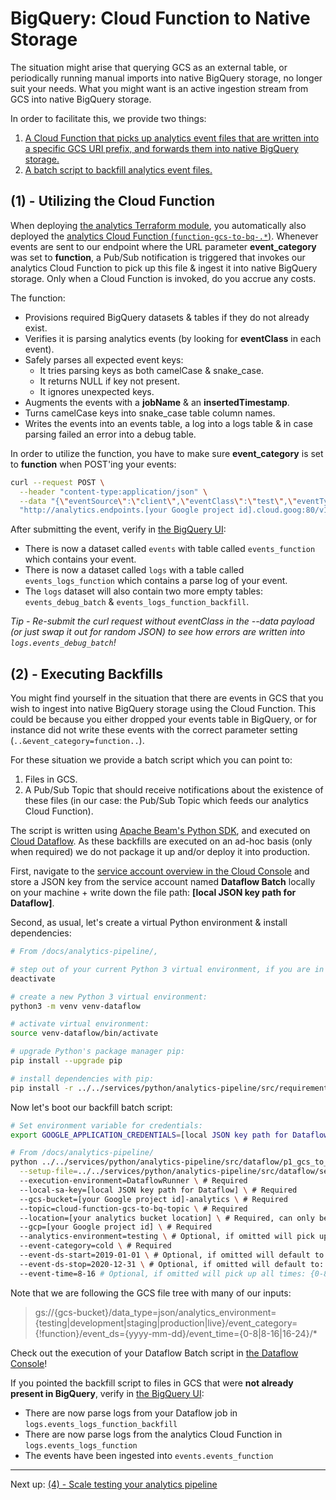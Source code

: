 # BigQuery: Cloud Function to Native Storage

The situation might arise that querying GCS as an external table, or periodically running manual imports into native BigQuery storage, no longer suit your needs. What you might want is an active ingestion stream from GCS into native BigQuery storage.

In order to facilitate this, we provide two things:

1. [A Cloud Function that picks up analytics event files that are written into a specific GCS URI prefix, and forwards them into native BigQuery storage.](#1---utilizing-the-cloud-function)
2. [A batch script to backfill analytics event files.](#2---executing-backfills)

## (1) - Utilizing the Cloud Function

When deploying [the analytics Terraform module](../../services/terraform/module-analytics), you automatically also deployed the [analytics Cloud Function (`function-gcs-to-bq-.*`)](https://console.cloud.google.com/functions/list). Whenever events are sent to our endpoint where the URL parameter **event_category** was set to **function**, a Pub/Sub notification is triggered that invokes our analytics Cloud Function to pick up this file & ingest it into native BigQuery storage. Only when a Cloud Function is invoked, do you accrue any costs.

The function:

- Provisions required BigQuery datasets & tables if they do not already exist.
- Verifies it is parsing analytics events (by looking for **eventClass** in each event).
- Safely parses all expected event keys:
    + It tries parsing keys as both camelCase & snake_case.
    + It returns NULL if key not present.
    + It ignores unexpected keys.
- Augments the events with a **jobName** & an **insertedTimestamp**.
- Turns camelCase keys into snake_case table column names.
- Writes the events into an events table, a log into a logs table & in case parsing failed an error into a debug table.

In order to utilize the function, you have to make sure **event_category** is set to **function** when POST'ing your events:

```bash
curl --request POST \
  --header "content-type:application/json" \
  --data "{\"eventSource\":\"client\",\"eventClass\":\"test\",\"eventType\":\"cloud_function\",\"eventTimestamp\":1562599755,\"eventIndex\":6,\"sessionId\":\"f58179a375290599dde17f7c6d546d78\",\"buildVersion\":\"2.0.13\",\"eventEnvironment\":\"testing\",\"eventAttributes\":{\"playerId\": 12345678}}" \
  "http://analytics.endpoints.[your Google project id].cloud.goog:80/v1/event?key=[your Google project api key]&analytics_environment=testing&event_category=function&session_id=f58179a375290599dde17f7c6d546d78"
```

After submitting the event, verify in [the BigQuery UI](https://console.cloud.google.com/bigquery):

- There is now a dataset called `events` with table called `events_function` which contains your event.
- There is now a dataset called `logs` with a table called `events_logs_function` which contains a parse log of your event.
- The `logs` dataset will also contain two more empty tables: `events_debug_batch` & `events_logs_function_backfill`.

_Tip - Re-submit the curl request without eventClass in the --data payload (or just swap it out for random JSON) to see how errors are written into `logs.events_debug_batch`!_

## (2) - Executing Backfills

You might find yourself in the situation that there are events in GCS that you wish to ingest into native BigQuery storage using the Cloud Function. This could be because you either dropped your events table in BigQuery, or for instance did not write these events with the correct parameter setting (`..&event_category=function..`).

For these situation we provide a batch script which you can point to:

1. Files in GCS.
2. A Pub/Sub Topic that should receive notifications about the existence of these files (in our case: the Pub/Sub Topic which feeds our analytics Cloud Function).

The script is written using [Apache Beam's Python SDK](https://beam.apache.org/documentation/sdks/python/), and executed on [Cloud Dataflow](https://cloud.google.com/dataflow/). As these backfills are executed on an ad-hoc basis (only when required) we do not package it up and/or deploy it into production.

First, navigate to the [service account overview in the Cloud Console](https://console.cloud.google.com/iam-admin/serviceaccounts) and store a JSON key from the service account named **Dataflow Batch** locally on your machine + write down the file path: **[local JSON key path for Dataflow]**.

Second, as usual, let's create a virtual Python environment & install dependencies:

```bash
# From /docs/analytics-pipeline/,

# step out of your current Python 3 virtual environment, if you are in one:
deactivate

# create a new Python 3 virtual environment:
python3 -m venv venv-dataflow

# activate virtual environment:
source venv-dataflow/bin/activate

# upgrade Python's package manager pip:
pip install --upgrade pip

# install dependencies with pip:
pip install -r ../../services/python/analytics-pipeline/src/requirements/dataflow.txt
```

Now let's boot our backfill batch script:

```bash
# Set environment variable for credentials:
export GOOGLE_APPLICATION_CREDENTIALS=[local JSON key path for Dataflow]

# From /docs/analytics-pipeline/
python ../../services/python/analytics-pipeline/src/dataflow/p1_gcs_to_bq_backfill.py  \
  --setup-file=../../services/python/analytics-pipeline/src/dataflow/setup.py \ # Required
  --execution-environment=DataflowRunner \ # Required
  --local-sa-key=[local JSON key path for Dataflow] \ # Required
  --gcs-bucket=[your Google project id]-analytics \ # Required
  --topic=cloud-function-gcs-to-bq-topic \ # Required
  --location=[your analytics bucket location] \ # Required, can only be one of: {US, EU}
  --gcp=[your Google project id] \ # Required
  --analytics-environment=testing \ # Optional, if omitted will pick up the following environments: {testing, development, staging, development, production, live}
  --event-category=cold \ # Required
  --event-ds-start=2019-01-01 \ # Optional, if omitted will default to: 2019-01-01
  --event-ds-stop=2020-12-31 \ # Optional, if omitted will default to: 2020-12-31
  --event-time=8-16 # Optional, if omitted will pick up all times: {0-8, 8-16, 16-24}
```

Note that we are following the GCS file tree with many of our inputs:

> gs://{gcs-bucket}/data_type=json/analytics_environment={testing|development|staging|production|live}/event_category={!function}/event_ds={yyyy-mm-dd}/event_time={0-8|8-16|16-24}/*

Check out the execution of your Dataflow Batch script in [the Dataflow Console](https://console.cloud.google.com/dataflow)!

If you pointed the backfill script to files in GCS that were **not already present in BigQuery**, verify in [the BigQuery UI](https://console.cloud.google.com/bigquery):

- There are now parse logs from your Dataflow job in `logs.events_logs_function_backfill`
- There are now parse logs from the analytics Cloud Function in `logs.events_logs_function`
- The events have been ingested into `events.events_function`

---

Next up: [(4) - Scale testing your analytics pipeline](./4-scale-test.md)
